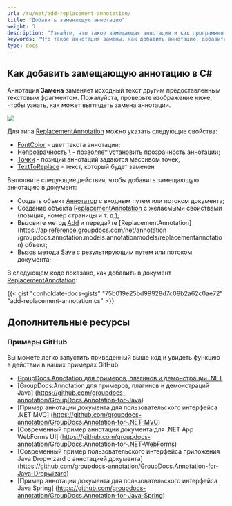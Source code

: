 ```yaml
---
url: /ru/net/add-replacement-annotation/
title: "Добавить заменяющую аннотацию"
weight: 3
description: "Узнайте, что такое замещающая аннотация и как программно добавить ее в документ с помощью API GroupDocs.Annotation, который является частью Conholdate.Total для .NET."
keywords: "Что такое аннотация замены, как добавить аннотацию, добавить аннотацию замены"
type: docs
---
```


## Как добавить замещающую аннотацию в C#

Аннотация **Замена** заменяет исходный текст другим предоставленным текстовым фрагментом. Пожалуйста, проверьте изображение ниже, чтобы узнать, как может выглядеть замена аннотации.

![](https://docs.groupdocs.com/annotation/net/images/add-replacement-annotation.png)

Для типа [ReplacementAnnotation](https://apireference.groupdocs.com/net/annotation/groupdocs.annotation.models.annotationmodels/replacementannotation) можно указать следующие свойства:

* [FontColor](https://apireference.groupdocs.com/annotation/net/groupdocs.annotation.models.annotationmodels/replacementannotation/properties/fontcolor) - цвет текста аннотации;
* [Непрозрачность](https://apireference.groupdocs.com/annotation/net/groupdocs.annotation.models.annotationmodels/replacementannotation/properties/opacity) \ - позволяет установить прозрачность аннотации;
* [Точки](https://apireference.groupdocs.com/annotation/net/groupdocs.annotation.models.annotationmodels/replacementannotation/properties/points) - позиции аннотаций задаются массивом точек;
* [TextToReplace](https://apireference.groupdocs.com/annotation/net/groupdocs.annotation.models.annotationmodels/replacementannotation/properties/texttoreplace) - текст, который будет заменен
 

Выполните следующие действия, чтобы добавить замещающую аннотацию в документ:

* Создать объект [Аннотатор](https://apireference.groupdocs.com/net/annotation/groupdocs.annotation/annotator) с входным путем или потоком документа;
* Создание объекта [ReplacementAnnotation](https://apireference.groupdocs.com/net/annotation/groupdocs.annotation.models.annotationmodels/replacementannotation) с желаемыми свойствами (позиция, номер страницы и т. д.);
* Вызовите метод [Add](https://apireference.groupdocs.com/net/annotation/groupdocs.annotation/annotator/methods/add) и передайте [ReplacementAnnotation](https://apireference.groupdocs.com/net/annotation /groupdocs.annotation.models.annotationmodels/replacementannotation) объект;
* Вызов метода [Save](https://apireference.groupdocs.com/net/annotation/groupdocs.annotation/annotator/methods/save/index) с результирующим путем или потоком документа;

В следующем коде показано, как добавить в документ [ReplacementAnnotation](https://apireference.groupdocs.com/net/annotation/groupdocs.annotation.models.annotationmodels/replacementannotation):


{{< gist "conholdate-docs-gists" "75b019e25bd99928d7c09b2a62c0ae72" "add-replacement-annotation.cs" >}}
    



## Дополнительные ресурсы
### Примеры GitHub
Вы можете легко запустить приведенный выше код и увидеть функцию в действии в наших примерах GitHub:

* [GroupDocs.Annotation для примеров, плагинов и демонстрации .NET](https://github.com/groupdocs-annotation/GroupDocs.Annotation-for-.NET)
* [GroupDocs.Annotation для примеров, плагинов и демонстраций Java] (https://github.com/groupdocs-annotation/GroupDocs.Annotation-for-Java)
* [Пример аннотации документа для пользовательского интерфейса .NET MVC] (https://github.com/groupdocs-annotation/GroupDocs.Annotation-for-.NET-MVC)
* [Современный пример аннотации документа для .NET App WebForms UI] (https://github.com/groupdocs-annotation/GroupDocs.Annotation-for-.NET-WebForms)
* [Современный пример пользовательского интерфейса приложения Java Dropwizard с аннотацией документа] (https://github.com/groupdocs-annotation/GroupDocs.Annotation-for-Java-Dropwizard)
* [Пример аннотации документа для пользовательского интерфейса Java Spring] (https://github.com/groupdocs-annotation/GroupDocs.Annotation-for-Java-Spring)
    





